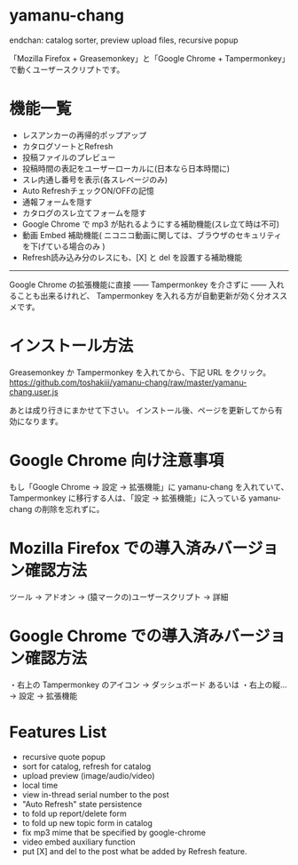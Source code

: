 # yamanu-chang
endchan: catalog sorter, preview upload files, recursive popup

「Mozilla Firefox + Greasemonkey」と「Google Chrome + Tampermonkey」で動くユーザースクリプトです。

# 機能一覧
- レスアンカーの再帰的ポップアップ
- カタログソートとRefresh
- 投稿ファイルのプレビュー
- 投稿時間の表記をユーザーローカルに(日本なら日本時間に)
- スレ内通し番号を表示(各スレページのみ)
- Auto RefreshチェックON/OFFの記憶
- 通報フォームを隠す
- カタログのスレ立てフォームを隠す
- Google Chrome で mp3 が貼れるようにする補助機能(スレ立て時は不可)
- 動画 Embed 補助機能( ニコニコ動画に関しては、ブラウザのセキュリティを下げている場合のみ )
- Refresh読み込み分のレスにも、[X] と del を設置する補助機能

***

Google Chrome の拡張機能に直接 —— Tampermonkey を介さずに —— 入れることも出来るけれど、
Tampermonkey を入れる方が自動更新が効く分オススメです。

# インストール方法
Greasemonkey か Tampermonkey を入れてから、下記 URL をクリック。
https://github.com/toshakiii/yamanu-chang/raw/master/yamanu-chang.user.js

あとは成り行きにまかせて下さい。
インストール後、ページを更新してから有効になります。

# Google Chrome 向け注意事項
もし「Google Chrome → 設定 → 拡張機能」に yamanu-chang を入れていて、
Tampermonkey に移行する人は、「設定 → 拡張機能」に入っている yamanu-chang の削除を忘れずに。

# Mozilla Firefox での導入済みバージョン確認方法
ツール → アドオン → (猿マークの)ユーザースクリプト → 詳細

# Google Chrome での導入済みバージョン確認方法
・右上の Tampermonkey のアイコン → ダッシュボード
あるいは
・右上の縦… → 設定 → 拡張機能

# Features List
- recursive quote popup
- sort for catalog, refresh for catalog
- upload preview (image/audio/video)
- local time
- view in-thread serial number to the post
- "Auto Refresh" state persistence
- to fold up report/delete form
- to fold up new topic form in catalog
- fix mp3 mime that be specified by google-chrome
- video embed auxiliary function
- put [X] and del to the post what be added by Refresh feature.
